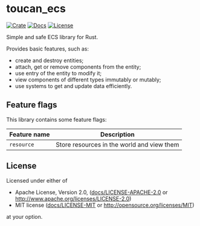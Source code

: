 # toucan_ecs

[![Crate](https://img.shields.io/crates/v/toucan_ecs.svg)](https://crates.io/crates/toucan_ecs)
[![Docs](https://docs.rs/toucan_ecs/badge.svg)](https://docs.rs/toucan_ecs)
[![License](https://img.shields.io/badge/license-MIT%20OR%20Apache%202.0-blue.svg)](./docs)

Simple and safe ECS library for Rust.

Provides basic features, such as:

- create and destroy entities;
- attach, get or remove components from the entity;
- use entry of the entity to modify it;
- view components of different types immutably or mutably;
- use systems to get and update data efficiently.

## Feature flags

This library contains some feature flags:

| Feature name | Description                                |
|--------------|--------------------------------------------|
| `resource`   | Store resources in the world and view them |

## License

Licensed under either of

- Apache License, Version 2.0,
  ([docs/LICENSE-APACHE-2.0](./docs/LICENSE-APACHE-2.0) or <http://www.apache.org/licenses/LICENSE-2.0>)
- MIT license ([docs/LICENSE-MIT](./docs/LICENSE-MIT) or <http://opensource.org/licenses/MIT>)

at your option.
